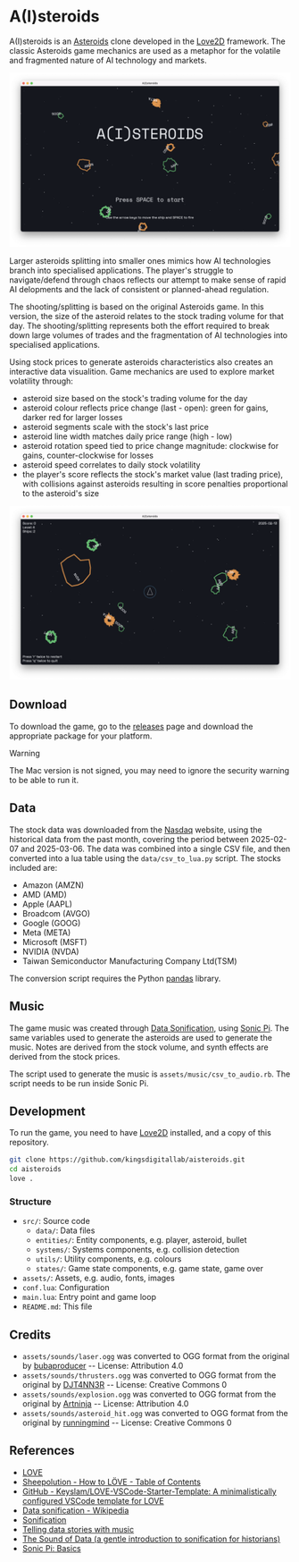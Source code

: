 # A(I)steroids

A(I)steroids is an [Asteroids](<https://en.wikipedia.org/wiki/Asteroids_(video_game)>)
clone developed in the [Love2D](https://love2d.org/) framework. The classic
Asteroids game mechanics are used as a metaphor for the volatile and fragmented
nature of AI technology and markets.

![A(I)steroids welcome screen](assets/images/welcome.png)

Larger asteroids splitting into smaller ones mimics how AI technologies branch
into specialised applications. The player's struggle to navigate/defend through
chaos reflects our attempt to make sense of rapid AI delopments and the lack of
consistent or planned-ahead regulation.

The shooting/splitting is based on the original Asteroids game. In this version,
the size of the asteroid relates to the stock trading volume for that day. The
shooting/splitting represents both the effort required to break down large
volumes of trades and the fragmentation of AI technologies into specialised
applications.

Using stock prices to generate asteroids characteristics also creates an
interactive data visualition. Game mechanics are used to explore market
volatility through:

- asteroid size based on the stock's trading volume for the day
- asteroid colour reflects price change (last - open): green for gains, darker
  red for larger losses
- asteroid segments scale with the stock's last price
- asteroid line width matches daily price range (high - low)
- asteroid rotation speed tied to price change magnitude: clockwise for gains,
  counter-clockwise for losses
- asteroid speed correlates to daily stock volatility
- the player's score reflects the stock's market value (last trading price), with
  collisions against asteroids resulting in score penalties proportional to the
  asteroid's size

![A(I)steroids gameplay screenshot](assets/images/gameplay.png)

## Download

To download the game, go to the [releases](https://github.com/kingsdigitallab/aisteroids/releases)
page and download the appropriate package for your platform.

> [!WARNING]
> The Mac version is not signed, you may need to ignore the security warning
> to be able to run it.

## Data

The stock data was downloaded from the [Nasdaq](https://www.nasdaq.com/) website,
using the historical data from the past month, covering the period between
2025-02-07 and 2025-03-06. The data was combined into a single CSV file, and then
converted into a lua table using the `data/csv_to_lua.py` script. The stocks
included are:

- Amazon (AMZN)
- AMD (AMD)
- Apple (AAPL)
- Broadcom (AVGO)
- Google (GOOG)
- Meta (META)
- Microsoft (MSFT)
- NVIDIA (NVDA)
- Taiwan Semiconductor Manufacturing Company Ltd(TSM)

The conversion script requires the Python [pandas](https://pandas.pydata.org/)
library.

## Music

The game music was created through [Data Sonification](https://en.wikipedia.org/wiki/Data_sonification),
using [Sonic Pi](https://sonic-pi.net/). The same variables used
to generate the asteroids are used to generate the music. Notes are derived from
the stock volume, and synth effects are derived from the stock prices.

The script used to generate the music is `assets/music/csv_to_audio.rb`. The
script needs to be run inside Sonic Pi.

## Development

To run the game, you need to have [Love2D](https://love2d.org/) installed, and
a copy of this repository.

```bash
git clone https://github.com/kingsdigitallab/aisteroids.git
cd aisteroids
love .
```

### Structure

- `src/`: Source code
  - `data/`: Data files
  - `entities/`: Entity components, e.g. player, asteroid, bullet
  - `systems/`: Systems components, e.g. collision detection
  - `utils/`: Utility components, e.g. colours
  - `states/`: Game state components, e.g. game state, game over
- `assets/`: Assets, e.g. audio, fonts, images
- `conf.lua`: Configuration
- `main.lua`: Entry point and game loop
- `README.md`: This file

## Credits

- `assets/sounds/laser.ogg` was converted to OGG format from the original by
  [bubaproducer](https://freesound.org/s/151013/) -- License: Attribution 4.0
- `assets/sounds/thrusters.ogg` was converted to OGG format from the original by
  [DJT4NN3R](https://freesound.org/s/347576/) -- License: Creative Commons 0
- `assets/sounds/explosion.ogg` was converted to OGG format from the original by
  [Artninja](https://freesound.org/s/750822/) -- License: Attribution 4.0
- `assets/sounds/asteroid_hit.ogg` was converted to OGG format from the original by
  [runningmind](https://freesound.org/s/387857/) -- License: Creative Commons 0

## References

- [LOVE](https://love2d.org/wiki/Main_Page)
- [Sheepolution - How to LÖVE - Table of Contents](https://sheepolution.com/learn/book/contents)
- [GitHub - Keyslam/LOVE-VSCode-Starter-Template: A minimalistically configured VSCode template for LOVE](https://github.com/Keyslam/LOVE-VSCode-Starter-Template/)
- [Data sonification - Wikipedia](https://en.wikipedia.org/wiki/Data_sonification)
- [Sonification](https://en.wikipedia.org/wiki/Sonification)
- [Telling data stories with music](https://datajournalism.com/read/longreads/data-sonification)
- [The Sound of Data (a gentle introduction to sonification for historians)](https://programminghistorian.org/en/lessons/sonification)
- [Sonic Pi: Basics](https://joeyreyes.dev/blog/sonic-pi/basics)

